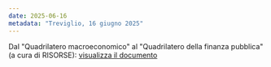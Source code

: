 ```yaml
---
date: 2025-06-16
metadata: "Treviglio, 16 giugno 2025"
---
```


Dal "Quadrilatero macroeconomico" al "Quadrilatero della finanza pubblica" (a cura di RISORSE): <a href="/assets/2025-06-16-quadrilatero-macro-quadrilatero-finanza-pubblica.pdf" target="_blank">visualizza il documento</a>
